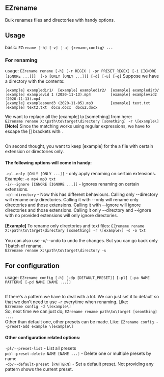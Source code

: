 ## EZrename
Bulk renames files and directories with handy options.

## Usage
basic: `EZrename [-h] [-v] [-a] {rename,config} ...`

### For renaming
usage: ```EZrename rename [-h] [-r REGEX | -pr PRESET_REGEX] [-i [IGNORE [IGNORE ...]]] 
          [-o [ONLY [ONLY ...]]] [-d] [-u] [-q]```
Suppose we have a directory with the contents:
```
[example] exampledir1/  [example] exampledir2/  [example] exampledir3/
[example] examplevid 1 (2020-11-13).mp4         [example] examplevid2 (2020-11-13).mp4
[example] examplesound3 (2020-11-05).mp3        [example] text.txt
[example] text2.txt  docu.docx  docu2.docx
```
We want to replace all the [example] to [something] from here:<br/>
`EZrename rename X:\path\to\target\directory [something] -r \[example\]`<br/>
**[Note]** Since the matching works using regular expressions, we have to escape the [] brackets with \.<br/><br/>

On second thought, you want to keep [example] for the a file with certain extension or directories only.
#### The following options will come in handy:
`-o/--only [ONLY [ONLY ...]]` - only apply renaming on certain extensions. Example: `-o mp4 mp3 txt`<br/>
`-i/--ignore [IGNORE [IGNORE ...]]` - ignores renaming on certain extensions.<br/>
`-d/--directory` - Now this has different behaviours. Calling only --directory will rename only directories.
Calling it with --only will rename only directories and those extensions. Calling it with --ignore will ignore directories and those extensions. Calling it only --directory and --ignore with no provided extensions will only
ignore directories.<br/><br/>
**[Example]** To rename only directories and text files: `EZrename rename X:\path\to\target\directory [something] -r \[example\] -d -o txt`<br/><br/>
You can also use -u/--undo to undo the changes. But you can go back only 1 batch of rename.<br/>
`EZrename rename X:\path\to\target\directory -u`

## For configuration
usage: ```EZrename config [-h] [-dp [DEFAULT_PRESET]] [-pl] [-pa NAME PATTERN] [-pd NAME [NAME ...]]```<br/><br/>

If there's a pattern we have to deal with a lot. We can just set it to default so that we don't need to use
`-r` everytime when renaming. Like:<br/>
`EZrename config -d \[example\]`<br/>
So, next time we can just do, `EZrename rename path\to\target [seomthing] ...`.<br/>
Other than default one, other presets can be made. Like: `EZrename config --preset-add example \[example\]`<br/>
#### Other configuration related options:<br/>
`-pl/--preset-list`                  - List all presets<br/>
`pd/--preset-delete NAME [NAME ...]` - Delete one or multiple presets by name<br/>
`-dp/--default-preset [PATTERN]`     - Set a default preset. Not providing any pattern shows the current preset.<br/>